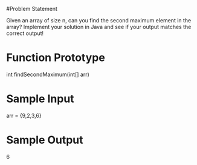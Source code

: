 #Problem Statement

Given an array of size n, can you find the second maximum element in the array? 
Implement your solution in Java and see if your output matches the correct output!

# Function Prototype #
int findSecondMaximum(int[] arr)

# Sample Input #
arr = {9,2,3,6}
# Sample Output #
6